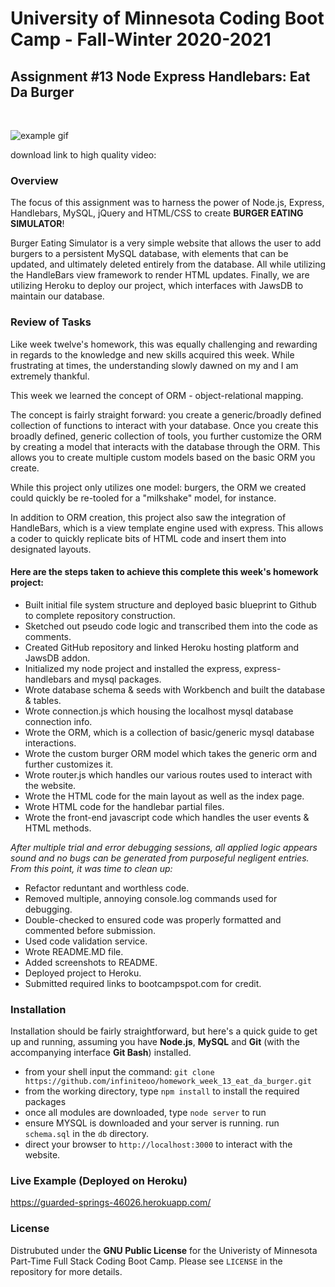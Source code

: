 # University of Minnesota Coding Boot Camp - Fall-Winter 2020-2021
## Assignment #13 Node Express Handlebars: Eat Da Burger
<br/>

![example gif](/example/example.gif)

download link to high quality video:


### Overview

The focus of this assignment was to harness the power of Node.js, Express, Handlebars, MySQL, jQuery and HTML/CSS to create **BURGER EATING SIMULATOR**!

Burger Eating Simulator is a very simple website that allows the user to add burgers to a persistent MySQL database, with elements that can be updated, and ultimately deleted entirely from the database.  All while utilizing the HandleBars view framework to render HTML updates.  Finally, we are utilizing Heroku to deploy our project, which interfaces with JawsDB to maintain our database.


### Review of Tasks

Like week twelve's homework, this was equally challenging and rewarding in regards to the knowledge and new skills acquired this week.  While frustrating at times, the understanding slowly dawned on my and I am extremely thankful.

This week we learned the concept of ORM - object-relational mapping.

The concept is fairly straight forward: you create a generic/broadly defined collection of functions to interact with your database.  Once you create this broadly defined, generic collection of tools, you further customize the ORM by creating a model that interacts with the database through the ORM.  This allows you to create multiple custom models based on the basic ORM you create. 

While this project only utilizes one model: burgers, the ORM we created could quickly be re-tooled for a "milkshake" model, for instance.  

In addition to ORM creation, this project also saw the integration of HandleBars, which is a view template engine used with express.  This allows a coder to quickly replicate bits of HTML code and insert them into designated layouts.


#### Here are the steps taken to achieve this complete this week's homework project:

* Built initial file system structure and deployed basic blueprint to Github to complete repository construction.
* Sketched out pseudo code logic and transcribed them into the code as comments.
* Created GitHub repository and linked Heroku hosting platform and JawsDB addon.
* Initialized my node project and installed the express, express-handlebars and mysql packages.
* Wrote database schema & seeds with Workbench and built the database & tables.
* Wrote connection.js which housing the localhost mysql database connection info.
* Wrote the ORM, which is a collection of basic/generic mysql database interactions.
* Wrote the custom burger ORM model which takes the generic orm and further customizes it.
* Wrote router.js which handles our various routes used to interact with the website.
* Wrote the HTML code for the main layout as well as the index page.
* Wrote HTML code for the handlebar partial files.
* Wrote the front-end javascript code which handles the user events & HTML methods.

*After multiple trial and error debugging sessions, all applied logic appears sound and no bugs can be generated from purposeful negligent entries.  From this point, it was time to clean up:*

* Refactor reduntant and worthless code.
* Removed multiple, annoying console.log commands used for debugging.
* Double-checked to ensured code was properly formatted and commented before submission.
* Used code validation service.
* Wrote README.MD file.
* Added screenshots to README.
* Deployed project to Heroku.
* Submitted required links to bootcampspot.com for credit.
 

### Installation

Installation should be fairly straightforward, but here's a quick guide to get up and running, assuming you have **Node.js**, **MySQL** and **Git** (with the accompanying interface **Git Bash**) installed.

* from your shell input the command: `git clone https://github.com/infiniteoo/homework_week_13_eat_da_burger.git`
* from the working directory, type `npm install` to install the required packages
* once all modules are downloaded, type `node server` to run
* ensure MYSQL is downloaded and your server is running.  run `schema.sql` in the `db` directory.
* direct your browser to `http://localhost:3000` to interact with the website.


### Live Example (Deployed on Heroku)

https://guarded-springs-46026.herokuapp.com/


### License

Distrubuted under the **GNU Public License** for the Univeristy of Minnesota Part-Time Full Stack Coding Boot Camp.  Please see `LICENSE` in the repository for more details.














